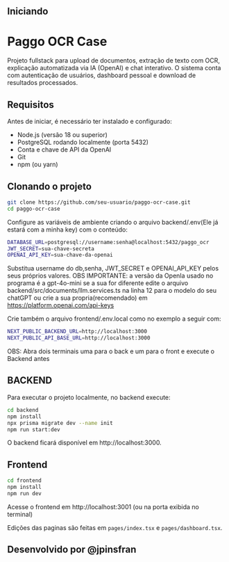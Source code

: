 ## Iniciando
# Paggo OCR Case

Projeto fullstack para upload de documentos, extração de texto com OCR, explicação automatizada via IA (OpenAI) e chat interativo. O sistema conta com autenticação de usuários, dashboard pessoal e download de resultados processados.

## Requisitos

Antes de iniciar, é necessário ter instalado e configurado:

- Node.js (versão 18 ou superior)
- PostgreSQL rodando localmente (porta 5432)
- Conta e chave de API da OpenAI
- Git
- npm (ou yarn)

## Clonando o projeto

```bash
git clone https://github.com/seu-usuario/paggo-ocr-case.git
cd paggo-ocr-case
```

Configure as variáveis de ambiente criando o arquivo backend/.env(Ele já estará com a minha key) com o conteúdo:
```bash
DATABASE_URL=postgresql://username:senha@localhost:5432/paggo_ocr
JWT_SECRET=sua-chave-secreta
OPENAI_API_KEY=sua-chave-da-openai
```
Substitua username do db,senha, JWT_SECRET e OPENAI_API_KEY pelos seus próprios valores.
OBS IMPORTANTE: a versão da OpenIa usado no programa é a gpt-4o-mini se a sua for diferente edite o arquivo backend/src/documents/llm.services.ts na linha 12 para o modelo do seu chatGPT
ou crie a sua propria(recomendado) em https://platform.openai.com/api-keys


Crie também o arquivo frontend/.env.local como no exemplo a seguir com:
```bash
NEXT_PUBLIC_BACKEND_URL=http://localhost:3000
NEXT_PUBLIC_API_BASE_URL=http://localhost:3000
```

OBS: Abra dois terminais uma para o back e um para o front e execute o Backend antes
## BACKEND

Para executar o projeto localmente, no backend execute:
```bash
cd backend
npm install
npx prisma migrate dev --name init
npm run start:dev
```
O backend ficará disponível em http://localhost:3000.

## Frontend
```bash
cd frontend
npm install
npm run dev
```
Acesse o frontend em http://localhost:3001 (ou na porta exibida no terminal)

Edições das paginas são feitas em  `pages/index.tsx` e `pages/dashboard.tsx`.

## Desenvolvido por @jpinsfran